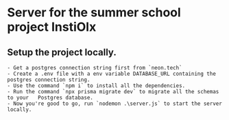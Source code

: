 # Server for the summer school project InstiOlx

## Setup the project locally.

    - Get a postgres connection string first from `neon.tech` 
    - Create a .env file with a env variable DATABASE_URL containing the postgres connection string.
    - Use the command `npm i` to install all the dependencies.
    - Run the command `npx prisma migrate dev` to migrate all the schemas to your   Postgres database.
    - Now you're good to go, run `nodemon .\server.js` to start the server locally.
    